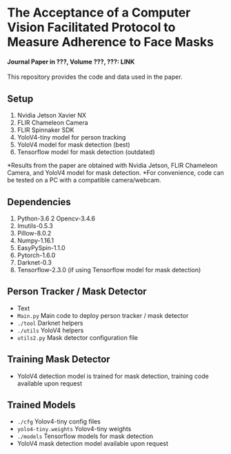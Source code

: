 # The Acceptance of a Computer Vision Facilitated Protocol to Measure Adherence to Face Masks

#### Journal Paper in ???, Volume ???, ???: LINK ####

This repository provides the code and data used in the paper.

## Setup
1. Nvidia Jetson Xavier NX
2. FLIR Chameleon Camera
3. FLIR Spinnaker SDK
4. YoloV4-tiny model for person tracking
5. YoloV4 model for mask detection (best)
6. Tensorflow model for mask detection (outdated) 

*Results from the paper are obtained with Nvidia Jetson, FLIR Chameleon Camera, and YoloV4 model for mask detection. 
*For convenience, code can be tested on a PC with a compatible camera/webcam.

## Dependencies
1. Python-3.6
2  Opencv-3.4.6
3. Imutils-0.5.3
4. Pillow-8.0.2
5. Numpy-1.16.1
6. EasyPySpin-1.1.0
8. Pytorch-1.6.0
9. Darknet-0.3 
10. Tensorflow-2.3.0 (if using Tensorflow model for mask detection)

## Person Tracker / Mask Detector 

* Text
* ```Main.py```             Main code to deploy person tracker / mask detector
* ```./tool```              Darknet helpers
* ```./utils```             YoloV4 helpers
* ```utils2.py```           Mask detector configuration file

## Training Mask Detector

* YoloV4 detection model is trained for mask detection, training code available upon request

## Trained Models 
* ```./cfg```               Yolov4-tiny config files
* ```yolo4-tiny.weights```  Yolov4-tiny weights
* ```./models```            Tensorflow models for mask detection  
* YoloV4 mask detection model available upon request
